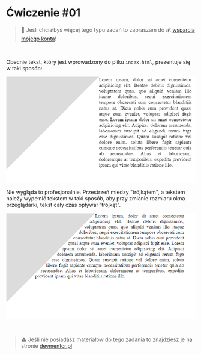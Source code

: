 # Ćwiczenie #01

> :loudspeaker: Jeśli chciałbyś więcej tego typu zadań to zapraszam do :moneybag: [wsparcia mojego konta](https://github.com/sponsors/devmentor-pl)!

&nbsp;

Obecnie tekst, który jest wprowadzony do pliku `index.html`, prezentuje się w taki sposób:

![](assets/before.png)

Nie wygląda to profesjonalnie. Przestrzeń miedzy "trójkątem", a tekstem należy wypełnić tekstem w taki sposób, aby przy zmianie rozmiaru okna przeglądarki, tekst cały czas opływał "trójkąt".

![](assets/after.png)

&nbsp;

> :warning: Jeśli nie posiadasz materiałów do tego zadania to znajdziesz je na stronie [devmentor.pl](https://devmentor.pl/p/html-and-css-rwd/)
